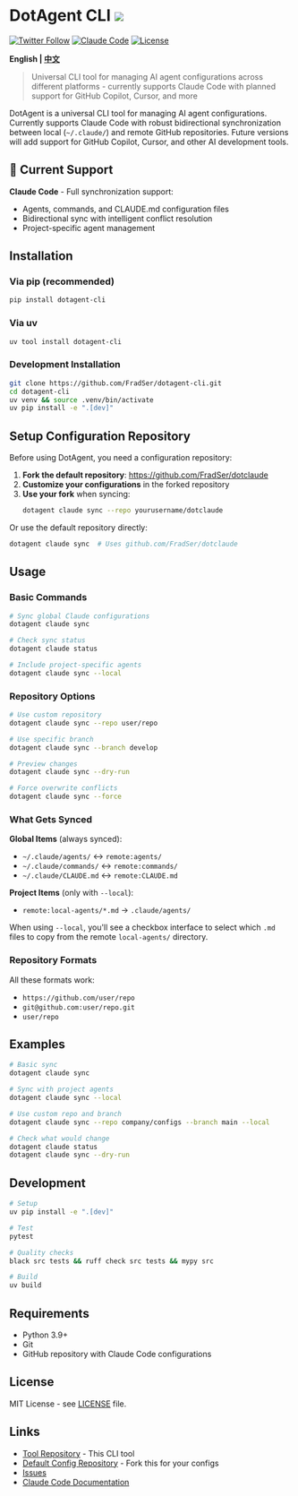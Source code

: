 # DotAgent CLI ![](https://img.shields.io/badge/A%20FRAD%20PRODUCT-green)

[![Twitter Follow](https://img.shields.io/twitter/follow/FradSer?style=social)](https://twitter.com/FradSer)
[![Claude Code](https://img.shields.io/badge/Claude%20Code-Configuration-blue.svg)](https://docs.anthropic.com/en/docs/claude-code)
[![License](https://img.shields.io/badge/License-MIT-green.svg)](LICENSE)

**English | [中文](README.zh-CN.md)**

> Universal CLI tool for managing AI agent configurations across different platforms - currently supports Claude Code with planned support for GitHub Copilot, Cursor, and more

DotAgent is a universal CLI tool for managing AI agent configurations. Currently supports Claude Code with robust bidirectional synchronization between local (`~/.claude/`) and remote GitHub repositories. Future versions will add support for GitHub Copilot, Cursor, and other AI development tools.

## 🎯 Current Support

**Claude Code** - Full synchronization support:
- Agents, commands, and CLAUDE.md configuration files
- Bidirectional sync with intelligent conflict resolution
- Project-specific agent management

## Installation

### Via pip (recommended)
```bash
pip install dotagent-cli
```

### Via uv
```bash
uv tool install dotagent-cli
```

### Development Installation
```bash
git clone https://github.com/FradSer/dotagent-cli.git
cd dotagent-cli
uv venv && source .venv/bin/activate
uv pip install -e ".[dev]"
```

## Setup Configuration Repository

Before using DotAgent, you need a configuration repository:

1. **Fork the default repository**: https://github.com/FradSer/dotclaude
2. **Customize your configurations** in the forked repository
3. **Use your fork** when syncing:
   ```bash
   dotagent claude sync --repo yourusername/dotclaude
   ```

Or use the default repository directly:
```bash
dotagent claude sync  # Uses github.com/FradSer/dotclaude
```

## Usage

### Basic Commands

```bash
# Sync global Claude configurations
dotagent claude sync

# Check sync status
dotagent claude status

# Include project-specific agents
dotagent claude sync --local
```

### Repository Options

```bash
# Use custom repository
dotagent claude sync --repo user/repo

# Use specific branch
dotagent claude sync --branch develop

# Preview changes
dotagent claude sync --dry-run

# Force overwrite conflicts
dotagent claude sync --force
```

### What Gets Synced

**Global Items** (always synced):
- `~/.claude/agents/` ↔ `remote:agents/`
- `~/.claude/commands/` ↔ `remote:commands/`
- `~/.claude/CLAUDE.md` ↔ `remote:CLAUDE.md`

**Project Items** (only with `--local`):
- `remote:local-agents/*.md` → `.claude/agents/`

When using `--local`, you'll see a checkbox interface to select which `.md` files to copy from the remote `local-agents/` directory.

### Repository Formats

All these formats work:
- `https://github.com/user/repo`
- `git@github.com:user/repo.git`
- `user/repo`

## Examples

```bash
# Basic sync
dotagent claude sync

# Sync with project agents
dotagent claude sync --local

# Use custom repo and branch
dotagent claude sync --repo company/configs --branch main --local

# Check what would change
dotagent claude status
dotagent claude sync --dry-run
```

## Development

```bash
# Setup
uv pip install -e ".[dev]"

# Test
pytest

# Quality checks
black src tests && ruff check src tests && mypy src

# Build
uv build
```

## Requirements

- Python 3.9+
- Git
- GitHub repository with Claude Code configurations

## License

MIT License - see [LICENSE](LICENSE) file.

## Links

- [Tool Repository](https://github.com/FradSer/dotagent-cli) - This CLI tool
- [Default Config Repository](https://github.com/FradSer/dotclaude) - Fork this for your configs
- [Issues](https://github.com/FradSer/dotagent-cli/issues)
- [Claude Code Documentation](https://docs.anthropic.com/claude/docs)